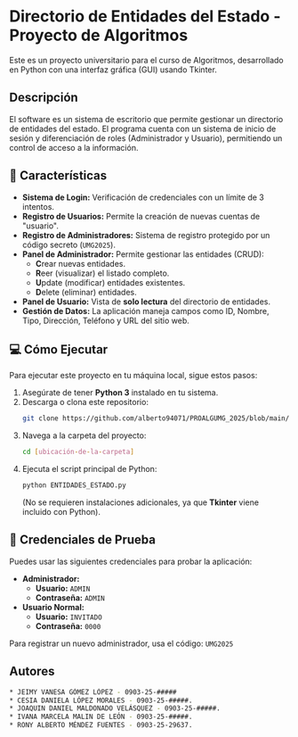# Directorio de Entidades del Estado - Proyecto de Algoritmos

Este es un proyecto universitario para el curso de Algoritmos, desarrollado en Python con una interfaz gráfica (GUI) usando Tkinter.

## Descripción

El software es un sistema de escritorio que permite gestionar un directorio de entidades del estado. El programa cuenta con un sistema de inicio de sesión y diferenciación de roles (Administrador y Usuario), permitiendo un control de acceso a la información.

## 🚀 Características

* **Sistema de Login:** Verificación de credenciales con un límite de 3 intentos.
* **Registro de Usuarios:** Permite la creación de nuevas cuentas de "usuario".
* **Registro de Administradores:** Sistema de registro protegido por un código secreto (`UMG2025`).
* **Panel de Administrador:** Permite gestionar las entidades (CRUD):
    * **C**rear nuevas entidades.
    * **R**eer (visualizar) el listado completo.
    * **U**pdate (modificar) entidades existentes.
    * **D**elete (eliminar) entidades.
* **Panel de Usuario:** Vista de **solo lectura** del directorio de entidades.
* **Gestión de Datos:** La aplicación maneja campos como ID, Nombre, Tipo, Dirección, Teléfono y URL del sitio web.

## 💻 Cómo Ejecutar

Para ejecutar este proyecto en tu máquina local, sigue estos pasos:

1.  Asegúrate de tener **Python 3** instalado en tu sistema.
2.  Descarga o clona este repositorio:
    ```bash
    git clone https://github.com/alberto94071/PROALGUMG_2025/blob/main/ENTIDADES_ESTADO.py
    ```
3.  Navega a la carpeta del proyecto:
    ```bash
    cd [ubicación-de-la-carpeta]
    ```
4.  Ejecuta el script principal de Python:
    ```bash
    python ENTIDADES_ESTADO.py
    ```
    (No se requieren instalaciones adicionales, ya que **Tkinter** viene incluido con Python).

## 🔑 Credenciales de Prueba

Puedes usar las siguientes credenciales para probar la aplicación:

* **Administrador:**
    * **Usuario:** `ADMIN`
    * **Contraseña:** `ADMIN`
* **Usuario Normal:**
    * **Usuario:** `INVITADO`
    * **Contraseña:** `0000`

Para registrar un nuevo administrador, usa el código: `UMG2025`

## Autores
 ```bash
* JEIMY VANESA GÓMEZ LÓPEZ - 0903-25-#####
* CESIA DANIELA LÓPEZ MORALES - 0903-25-#####.
* JOAQUIN DANIEL MALDONADO VELÁSQUEZ - 0903-25-#####.
* IVANA MARCELA MALIN DE LEÓN - 0903-25-#####.
* RONY ALBERTO MÉNDEZ FUENTES - 0903-25-29637.
```
